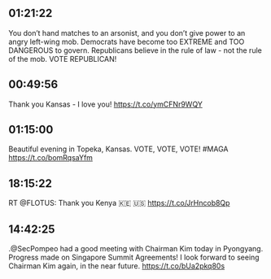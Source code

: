 ## 01:21:22
You don’t hand matches to an arsonist, and you don’t give power to an angry left-wing mob. Democrats have become too EXTREME and TOO DANGEROUS to govern. Republicans believe in the rule of law - not the rule of the mob. VOTE REPUBLICAN!
## 00:49:56
Thank you Kansas - I love you! 
https://t.co/ymCFNr9WQY
## 01:15:00
Beautiful evening in Topeka, Kansas. VOTE, VOTE, VOTE! #MAGA https://t.co/bomRqsaYfm
## 18:15:22
RT @FLOTUS: Thank you Kenya 🇰🇪 🇺🇸 https://t.co/JrHncob8Qp
## 14:42:25
.@SecPompeo had a good meeting with Chairman Kim today in Pyongyang. Progress made on Singapore Summit Agreements! I look forward to seeing Chairman Kim again, in the near future. https://t.co/bUa2pkq80s
